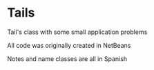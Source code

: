 # Tails
Tail's class with some small application problems

All code was originally created in NetBeans

Notes and name classes are all in Spanish
